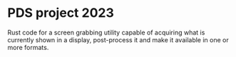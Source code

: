 # PDS project 2023
Rust code for a screen grabbing utility capable of acquiring what is currently shown in a display, post-process it and make it available in one or more formats.
